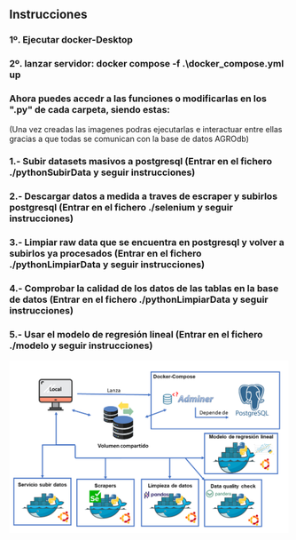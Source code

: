 ##    Instrucciones
### 1º. Ejecutar docker-Desktop
### 2º. lanzar servidor: docker compose -f .\docker_compose.yml up 
### Ahora puedes accedr a las funciones o modificarlas en los ".py" de cada carpeta, siendo estas:
(Una vez creadas las imagenes podras ejecutarlas e interactuar entre ellas gracias a que todas se comunican con la base de datos AGROdb)
###   1.- Subir datasets masivos a postgresql (Entrar en el fichero ./pythonSubirData y seguir instrucciones)
###   2.- Descargar datos a medida a traves de escraper y subirlos postgresql (Entrar en el fichero ./selenium y seguir instrucciones)
###   3.- Limpiar raw data que se encuentra en postgresql y volver a subirlos ya procesados (Entrar en el fichero ./pythonLimpiarData y seguir instrucciones)
###   4.- Comprobar la calidad de los datos de las tablas en la base de datos (Entrar en el fichero ./pythonLimpiarData y seguir instrucciones)
###   5.- Usar el modelo de regresión lineal (Entrar en el fichero ./modelo y seguir instrucciones)
![Diagrama](https://github.com/DiegoSM1998/MineriaMultiagentesAGRO/blob/main/SistemaDocker/diagrama.png)
